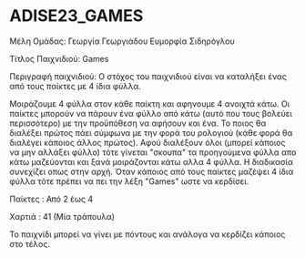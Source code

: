 # ADISE23_GAMES

Μέλη Ομάδας:
Γεωργία Γεωργιάδου
Ευμορφία Σιδηρόγλου

Τίτλος Παιχνιδιού:
Games

Περιγραφή παιχνιδιού:
Ο στόχος του παιχνιδιού είναι να καταλήξει ένας από τους παίκτες με 4 ίδια φύλλα.

Μοιράζουμε 4 φύλλα στον κάθε παίκτη και αφηνουμε 4 ανοιχτά κάτω. Οι παίκτες μπορούν να πάρουν ένα φύλλο από κάτω (αυτό που τους βολεύει περισσότερο) με την προϋπόθεση να αφήσουν και ένα. Το ποιος θα διαλέξει πρώτος πάει σύμφωνα με την φορά του ρολογιού (κάθε φορά θα διαλέγει κάποιος άλλος πρώτος). Αφού διαλέξουν όλοι (μπορεί κάποιος να μην αλλάξει φύλλο) τότε γίνεται "σκουπα" τα προηγούμενα φύλλα απο κάτω μαζεύονται και ξανά μοιράζονται κάτω  αλλα 4 φύλλα. Η διαδικασία συνεχίζει οπως στην αρχή.
Όταν κάποιος από τους παίκτες μαζέψει 4 ίδια φύλλα τότε πρέπει να πει την λέξη "Games" ωστε να κερδίσει.

Παίκτες : Από 2 έως 4

Χαρτιά : 41 (Μία τράπουλα)

Το παιχνίδι μπορεί να γίνει με πόντους και ανάλογα να κερδίζει κάποιος στο τέλος.

